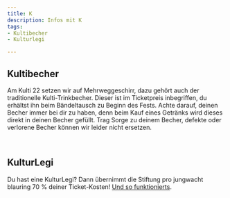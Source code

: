 ```yaml
---
title: K
description: Infos mit K
tags:
- Kultibecher
- Kulturlegi

---
```

## Kultibecher

Am Kulti 22 setzen wir auf Mehrweggeschirr, dazu gehört auch der traditionelle Kulti-Trinkbecher. Dieser ist im Ticketpreis inbegriffen, du erhältst ihn beim Bändeltausch zu Beginn des Fests. Achte darauf, deinen Becher immer bei dir zu haben, denn beim Kauf eines Getränks wird dieses direkt in deinen Becher gefüllt. Trag Sorge zu deinem Becher, defekte oder verlorene Becher können wir leider nicht ersetzen.

<br />

## KulturLegi

Du hast eine KulturLegi? Dann übernimmt die Stiftung pro jungwacht blauring 70 % deiner Ticket-Kosten! [Und so funktionierts](https://www.jubla.ch/ueber-die-jubla/unterstuetzende/stiftung/kulturlegi "jubla.ch").